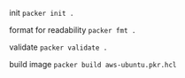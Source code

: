 init `packer init .`

format for readability `packer fmt .`

validate `packer validate .`

build image `packer build aws-ubuntu.pkr.hcl`